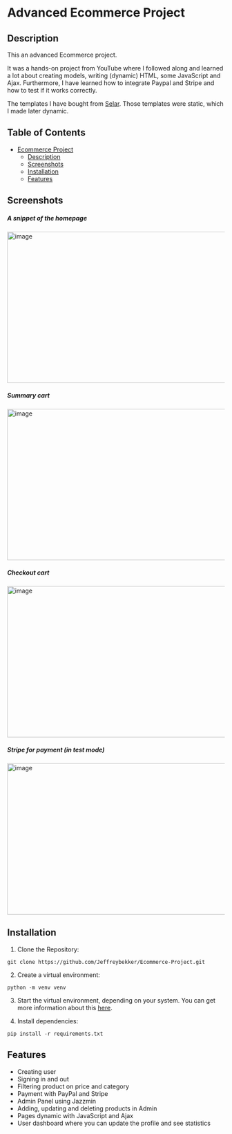 # Advanced Ecommerce Project

## Description
<p>This an advanced Ecommerce project.</p>
<p>It was a hands-on project from YouTube where I followed along and learned a lot about creating models, writing (dynamic) HTML, some JavaScript and Ajax.
Furthermore, I have learned how to integrate Paypal and Stripe and how to test if it works correctly.</p>
<p>The templates I have bought from <a href="https://selar.co/ecommerce-source-code">Selar</a>. Those templates were static, which I made later dynamic.</p>

## Table of Contents
* [Ecommerce Project](#ecommerce-project)
  * [Description](#description)
  * [Screenshots](#screenshots)
  * [Installation](#installation)
  * [Features](#features)

## Screenshots

##### A snippet of the homepage
<img src="https://github.com/user-attachments/assets/4f27c904-88e7-4460-bff8-17195a879a68" alt="image" width="700" height="350">

##### Summary cart
<img src="https://github.com/user-attachments/assets/1e9731cc-b76e-4df2-922c-50b4c23ea4b2" alt="image" width="700" height="350">

##### Checkout cart
<img src="https://github.com/user-attachments/assets/89f7a1cb-2783-4880-bc67-c4fd57166781" alt="image" width="700" height="350">

##### Stripe for payment (in test mode)
<img src="https://github.com/user-attachments/assets/5c3df542-af73-42bf-8fee-85e015eb0bfd" alt="image" width="700" height="350">

## Installation
1. Clone the Repository:
```
git clone https://github.com/Jeffreybekker/Ecommerce-Project.git
```
2. Create a virtual environment:
```
python -m venv venv
```
3. Start the virtual environment, depending on your system. You can get more information about this <a href="https://docs.python.org/3/tutorial/venv.html">here</a>.

4. Install dependencies:
```
pip install -r requirements.txt
```

## Features
* Creating user
* Signing in and out
* Filtering product on price and category
* Payment with PayPal and Stripe
* Admin Panel using Jazzmin
* Adding, updating and deleting products in Admin
* Pages dynamic with JavaScript and Ajax
* User dashboard where you can update the profile and see statistics
